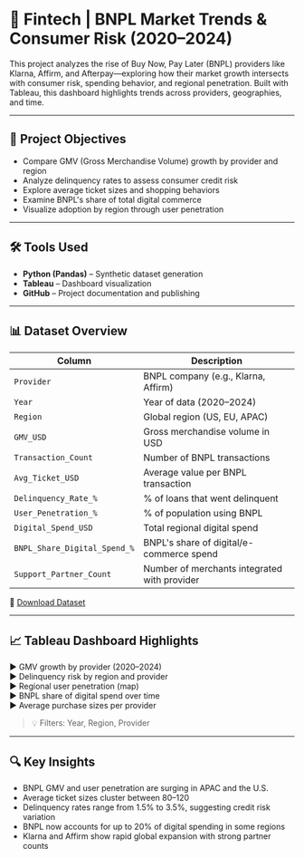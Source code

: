# 💸 Fintech | BNPL Market Trends & Consumer Risk (2020–2024)

This project analyzes the rise of Buy Now, Pay Later (BNPL) providers like Klarna, Affirm, and Afterpay—exploring how their market growth intersects with consumer risk, spending behavior, and regional penetration. Built with Tableau, this dashboard highlights trends across providers, geographies, and time.

---

## 🎯 Project Objectives

- Compare GMV (Gross Merchandise Volume) growth by provider and region
- Analyze delinquency rates to assess consumer credit risk
- Explore average ticket sizes and shopping behaviors
- Examine BNPL's share of total digital commerce
- Visualize adoption by region through user penetration

---

## 🛠️ Tools Used

- **Python (Pandas)** – Synthetic dataset generation  
- **Tableau** – Dashboard visualization  
- **GitHub** – Project documentation and publishing  

---

## 📊 Dataset Overview

| Column                        | Description                                           |
|-------------------------------|-------------------------------------------------------|
| `Provider`                   | BNPL company (e.g., Klarna, Affirm)                   |
| `Year`                       | Year of data (2020–2024)                              |
| `Region`                     | Global region (US, EU, APAC)                          |
| `GMV_USD`                    | Gross merchandise volume in USD                       |
| `Transaction_Count`          | Number of BNPL transactions                           |
| `Avg_Ticket_USD`             | Average value per BNPL transaction                    |
| `Delinquency_Rate_%`         | % of loans that went delinquent                      |
| `User_Penetration_%`         | % of population using BNPL                           |
| `Digital_Spend_USD`          | Total regional digital spend                          |
| `BNPL_Share_Digital_Spend_%` | BNPL's share of digital/e-commerce spend             |
| `Support_Partner_Count`      | Number of merchants integrated with provider          |

🔗 [Download Dataset](sandbox:/mnt/data/BNPL_Market_Trends_Synthetic.csv)

---

## 📈 Tableau Dashboard Highlights

▶ GMV growth by provider (2020–2024)  
▶ Delinquency risk by region and provider  
▶ Regional user penetration (map)  
▶ BNPL share of digital spend over time  
▶ Average purchase sizes per provider  

> 💡 Filters: Year, Region, Provider

---

## 🔍 Key Insights

- BNPL GMV and user penetration are surging in APAC and the U.S.  
- Average ticket sizes cluster between $80–$120  
- Delinquency rates range from 1.5% to 3.5%, suggesting credit risk variation  
- BNPL now accounts for up to 20% of digital spending in some regions  
- Klarna and Affirm show rapid global expansion with strong partner counts
